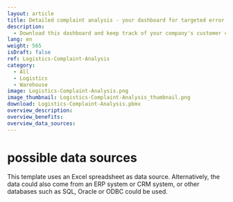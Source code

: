 ```yaml
---
layout: article
title: Detailed complaint analysis - your dashboard for targeted error prevention
description: 
  - Download this dashboard and keep track of your company's customer complaints. It provides your logistics staff with an important real-time overview of the complaint rates and reasons for the current and previous week. In addition, your employees can also directly see the most frequent error types and locations. Your team gets a transparent insight into their own performance and is motivated to avoid errors. Efficiently analyze the individual components of the complaints and thus reduce your costs.
lang: en
weight: 565
isDraft: false
ref: Logistics-Complaint-Analysis
category:
  - All
  - Logistics
  - Warehouse
image: Logistics-Complaint-Analysis.png
image_thumbnail: Logistics-Complaint-Analysis_thumbnail.png
download: Logistics-Complaint-Analysis.pbmx
overview_description:
overview_benefits:
overview_data_sources:
---
```

# possible data sources
This template uses an Excel spreadsheet as data source. Alternatively, the data could also come from an ERP system or CRM system, or other databases such as SQL, Oracle or ODBC could be used.


